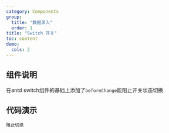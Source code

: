 ```yaml
---
category: Components
group:
  title: "数据录入"
  order: 1
title: "Switch 开关"
toc: content
demo:
  cols: 2
---
```



## 组件说明

在antd switch组件的基础上添加了`beforeChange`能阻止开关状态切换

## 代码演示

<!-- prettier-ignore -->
<code src="./demo/beforeChange.tsx" description="设置beforeChange属性，若返回 false 或者返回 Promise 且被 reject，则停止切换">阻止切换</code>